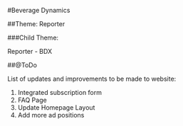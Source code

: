 #Beverage Dynamics

##Theme: 
Reporter  

###Child Theme:

Reporter - BDX

##@ToDo

List of updates and improvements to be made to website:

1. Integrated subscription form
2. FAQ Page
3. Update Homepage Layout
4. Add more ad positions
